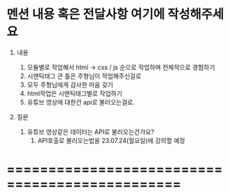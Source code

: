 # 멘션 내용 혹은 전달사항 여기에 작성해주세요

1. 내용
   1. 모듈별로 작업해서 html -> css / js 순으로 작업하며 전체적으로 경험하기
   2. 시맨틱태그 큰 틀은 주형님이 작업해주신걸로
   3. 모두 주형님에게 감사한 마음 갖기
   4. html작업은 시맨틱태그별로 작업하기 
   5. 유튜브 영상에 대한건 api로 불러오는걸로.


2. 질문
   1. 유튜브 영상같은 데이터는 API로 불러오는건가요?
      1. API호출로 불러오는법을 23.07.24(월요일)에 강의할 예정

# ===============================================